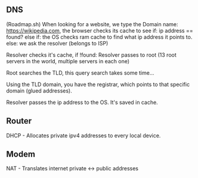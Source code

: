 ## DNS
(Roadmap.sh)
When looking for a website, we type the Domain name: https://wikipedia.com, the browser checks its cache to see 
if:
	ip address == found?
else if:
	the OS checks ram cache to find what ip address it points to.
else:
	we ask the resolver (belongs to ISP)

Resolver checks it's cache, if !found:
	Resolver passes to root (13 root servers in the world, multiple servers in each one)

Root searches the TLD, this query search takes some time... 

Using the TLD domain, you have the registrar, which points to that specific domain (glued addresses).

Resolver passes the ip address to the OS. It's saved in cache.


## Router
DHCP - Allocates private ipv4 addresses to every local device. 

## Modem
NAT - Translates internet private <-> public addresses